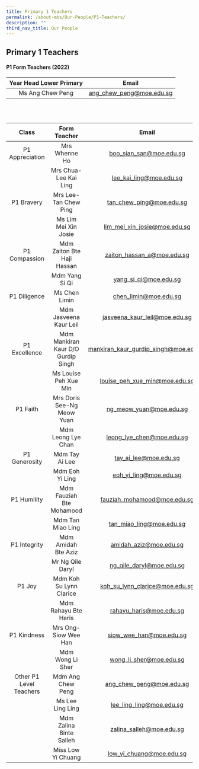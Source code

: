 ```yaml
---
title: Primary 1 Teachers
permalink: /about-mbs/Our-People/P1-Teachers/
description: ""
third_nav_title: Our People
---
```

## Primary 1 Teachers

#### P1 Form Teachers (2022)

| Year Head Lower Primary |           Email          |
|:-----------------------:|:------------------------:|
| Ms Ang Chew Peng        | ang_chew_peng@moe.edu.sg |

<br>
</br>



|          Class          |            Form Teacher            |                 Email                 |
|:-----------------------:|:----------------------------------:|:-------------------------------------:|
| P1 Appreciation         | Mrs Whenne Ho                      | boo_sian_san@moe.edu.sg               |
|                         | Mrs Chua-Lee Kai Ling              | lee_kai_ling@moe.edu.sg               |
| P1 Bravery              | Mrs Lee-Tan Chew Ping              | tan_chew_ping@moe.edu.sg              |
|                         | Ms Lim Mei Xin Josie               | lim_mei_xin_josie@moe.edu.sg          |
| P1 Compassion           | Mdm Zaiton Bte Haji Hassan         | zaiton_hassan_a@moe.edu.sg            |
|                         | Mdm Yang Si Qi                     | yang_si_qi@moe.edu.sg                 |
| P1 Diligence            | Ms Chen Limin                      | chen_limin@moe.edu.sg                 |
|                         | Mdm Jasveena Kaur Leil             | jasveena_kaur_leil@moe.edu.sg         |
| P1 Excellence           | Mdm Mankiran Kaur D/O Gurdip Singh | mankiran_kaur_gurdip_singh@moe.edu.sg |
|                         | Ms Louise Peh Xue Min              | louise_peh_xue_min@moe.edu.sg         |
| P1 Faith                | Mrs Doris See-Ng Meow Yuan         | ng_meow_yuan@moe.edu.sg               |
|                         | Mdm Leong Lye Chan                 | leong_lye_chen@moe.edu.sg             |
| P1 Generosity           | Mdm Tay Ai Lee                     | tay_ai_lee@moe.edu.sg                 |
|                         | Mdm Eoh Yi Ling                    | eoh_yi_ling@moe.edu.sg                |
| P1 Humility             | Mdm Fauziah Bte Mohamood           | fauziah_mohamood@moe.edu.sg           |
|                         | Mdm Tan Miao Ling                  | tan_miao_ling@moe.edu.sg              |
| P1 Integrity            | Mdm Amidah Bte Aziz                | amidah_aziz@moe.edu.sg                |
|                         | Mr Ng Qile Daryl                   | ng_qile_daryl@moe.edu.sg              |
| P1 Joy                  | Mdm Koh Su Lynn Clarice            | koh_su_lynn_clarice@moe.edu.sg        |
|                         | Mdm Rahayu Bte Haris               | rahayu_haris@moe.edu.sg               |
| P1 Kindness             | Mrs Ong-Siow Wee Han               | siow_wee_han@moe.edu.sg               |
|                         | Mdm Wong Li Sher                   | wong_li_sher@moe.edu.sg               |
| Other P1 Level Teachers | Mdm Ang Chew Peng                  | ang_chew_peng@moe.edu.sg              |
|                         | Ms Lee Ling Ling                   | lee_ling_ling@moe.edu.sg              |
|                         | Mdm Zalina Binte Salleh            | zalina_salleh@moe.edu.sg              |
|                         | Miss Low Yi Chuang                 | low_yi_chuang@moe.edu.sg              |